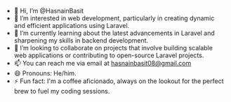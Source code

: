 - 👋 Hi, I’m @HasnainBasit
- 👀 I’m interested in web development, particularly in creating dynamic and efficient applications using Laravel.
- 🌱 I’m currently learning about the latest advancements in Laravel and sharpening my skills in backend development.
- 💞️ I’m looking to collaborate on projects that involve building scalable web applications or contributing to open-source Laravel projects.
- 📫 You can reach me via email at hasnainbasit08@gmail.com
- 😄 Pronouns: He/him.
- ⚡ Fun fact: I'm a coffee aficionado, always on the lookout for the perfect brew to fuel my coding sessions.

<!---
HasnainBasit/HasnainBasit is a ✨ special ✨ repository because its `README.md` (this file) appears on your GitHub profile.
You can click the Preview link to take a look at your changes.
--->
